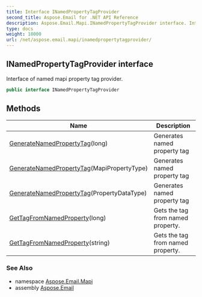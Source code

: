 ```yaml
---
title: Interface INamedPropertyTagProvider
second_title: Aspose.Email for .NET API Reference
description: Aspose.Email.Mapi.INamedPropertyTagProvider interface. Interface of named mapi property tag provider
type: docs
weight: 18000
url: /net/aspose.email.mapi/inamedpropertytagprovider/
---
```

## INamedPropertyTagProvider interface

Interface of named mapi property tag provider.

```csharp
public interface INamedPropertyTagProvider
```

## Methods

| Name | Description |
| --- | --- |
| [GenerateNamedPropertyTag](../../aspose.email.mapi/inamedpropertytagprovider/generatenamedpropertytag/#generatenamedpropertytag_2)(long) | Generates named property tag |
| [GenerateNamedPropertyTag](../../aspose.email.mapi/inamedpropertytagprovider/generatenamedpropertytag/#generatenamedpropertytag)(MapiPropertyType) | Generates named property tag |
| [GenerateNamedPropertyTag](../../aspose.email.mapi/inamedpropertytagprovider/generatenamedpropertytag/#generatenamedpropertytag_1)(PropertyDataType) | Generates named property tag |
| [GetTagFromNamedProperty](../../aspose.email.mapi/inamedpropertytagprovider/gettagfromnamedproperty/#gettagfromnamedproperty)(long) | Gets the tag from named property. |
| [GetTagFromNamedProperty](../../aspose.email.mapi/inamedpropertytagprovider/gettagfromnamedproperty/#gettagfromnamedproperty_1)(string) | Gets the tag from named property. |

### See Also

* namespace [Aspose.Email.Mapi](../../aspose.email.mapi/)
* assembly [Aspose.Email](../../)


